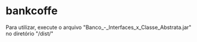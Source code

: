 # bankcoffe
Para utilizar, execute o arquivo "Banco_-_Interfaces_x_Classe_Abstrata.jar" no diretório "/dist/"
